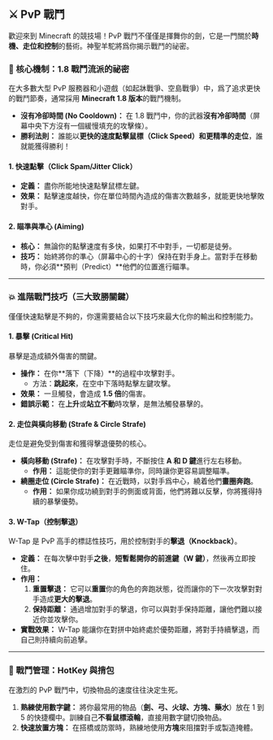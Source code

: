 ## ⚔️ PvP 戰鬥

歡迎來到 Minecraft 的競技場！PvP 戰鬥不僅僅是揮舞你的劍，它是一門關於**時機、走位和控制**的藝術。神聖羊駝將爲你揭示戰鬥的祕密。



### 🤺 核心機制：1.8 戰鬥流派的祕密



在大多數大型 PvP 服務器和小遊戲（如起牀戰爭、空島戰爭）中，爲了追求更快的戰鬥節奏，通常採用 **Minecraft 1.8 版本**的戰鬥機制。

- **沒有冷卻時間 (No Cooldown)：** 在 1.8 戰鬥中，你的武器**沒有冷卻時間**（屏幕中央下方沒有一個緩慢填充的攻擊條）。
- **勝利法則：** 誰能以**更快的速度點擊鼠標（Click Speed）**和**更精準的走位**，誰就能獲得勝利！



#### 1. 快速點擊（Click Spam/Jitter Click）



- **定義：** 盡你所能地快速點擊鼠標左鍵。
- **效果：** 點擊速度越快，你在單位時間內造成的傷害次數越多，就能更快地擊敗對手。



#### 2. 瞄準與準心 (Aiming)



- **核心：** 無論你的點擊速度有多快，如果打不中對手，一切都是徒勞。
- **技巧：** 始終將你的準心（屏幕中心的十字）保持在對手身上。當對手在移動時，你必須**預判（Predict）**他們的位置進行瞄準。

------



### 💥 進階戰鬥技巧（三大致勝關鍵）



僅僅快速點擊是不夠的，你還需要結合以下技巧來最大化你的輸出和控制能力。



#### 1. 暴擊 (Critical Hit)



暴擊是造成額外傷害的關鍵。

- **操作：** 在你**落下（下降）**的過程中攻擊對手。
  - 方法：**跳起來**，在空中下落時點擊左鍵攻擊。
- **效果：** 一旦觸發，會造成 **1.5 倍**的傷害。
- **錯誤示範：** 在**上升**或**站立不動**時攻擊，是無法觸發暴擊的。



#### 2. 走位與橫向移動 (Strafe & Circle Strafe)



走位是避免受到傷害和獲得擊退優勢的核心。

- **橫向移動 (Strafe)：** 在攻擊對手時，不斷按住 **A 和 D 鍵**進行左右移動。
  - **作用：** 這能使你的對手更難瞄準你，同時讓你更容易調整瞄準。
- **繞圈走位 (Circle Strafe)：** 在近戰時，以對手爲中心，繞着他們**畫圈奔跑**。
  - **作用：** 如果你成功繞到對手的側面或背面，他們將難以反擊，你將獲得持續的暴擊優勢。



#### 3. **W-Tap（控制擊退）**



W-Tap 是 PvP 高手的標誌性技巧，用於控制對手的**擊退（Knockback）**。

- **定義：** 在每次擊中對手**之後**，**短暫鬆開你的前進鍵（W 鍵）**，然後再立即按住。
- **作用：**
  1. **重置擊退：** 它可以**重置**你的角色的奔跑狀態，從而讓你的下一次攻擊對對手造成**更大的擊退**。
  2. **保持距離：** 通過增加對手的擊退，你可以與對手保持距離，讓他們難以接近你並攻擊你。
- **實戰效果：** W-Tap 能讓你在對拼中始終處於優勢距離，將對手持續擊退，而自己則持續向前追擊。

------



### 🎒 戰鬥管理：HotKey 與揹包



在激烈的 PvP 戰鬥中，切換物品的速度往往決定生死。

1. **熟練使用數字鍵：** 將你最常用的物品（**劍、弓、火球、方塊、藥水**）放在 1 到 5 的快捷欄中。訓練自己**不看鼠標滾輪**，直接用數字鍵切換物品。
2. **快速放置方塊：** 在搭橋或防禦時，熟練地使用**方塊**來阻擋對手或製造掩體。